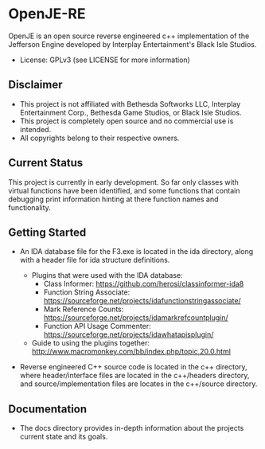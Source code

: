 OpenJE-RE
=========

OpenJE is an open source reverse engineered c++ implementation of the Jefferson Engine developed by Interplay Entertainment's Black Isle Studios.

- License: GPLv3 (see LICENSE for more information)

Disclaimer
----------

- This project is not affiliated with Bethesda Softworks LLC, Interplay Entertainment Corp., Bethesda Game Studios, or Black Isle Studios.
- This project is completely open source and no commercial use is intended.
- All copyrights belong to their respective owners.

Current Status
--------------

This project is currently in early development. So far only classes with virtual functions have been identified, and some functions that contain debugging print information hinting at there function names and functionality.

Getting Started
---------------

- An IDA database file for the F3.exe is located in the ida directory, along with a header file for ida structure definitions.
    - Plugins that were used with the IDA database:
        - Class Informer: https://github.com/herosi/classinformer-ida8
        - Function String Associate: https://sourceforge.net/projects/idafunctionstringassociate/
        - Mark Reference Counts: https://sourceforge.net/projects/idamarkrefcountplugin/
        - Function API Usage Commenter: https://sourceforge.net/projects/idawhatapisplugin/
    - Guide to using the plugins together: http://www.macromonkey.com/bb/index.php/topic,20.0.html

- Reverse engineered C++ source code is located in the c++ directory, where header/interface files are located in the c++/headers directory, and source/implementation files are locates in the c++/source directory.

Documentation
-------------

- The docs directory provides in-depth information about the projects current state and its goals.